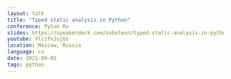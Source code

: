 ```yaml
---
layout: talk
title: "Typed static analysis in Python"
conference: PyCon Ru
slides: https://speakerdeck.com/sobolevn/typed-static-analysis-in-python
youtube: VlczfnJujUs
location: Moscow, Russia
language: ru
date: 2021-09-05
tags: python
---
```

